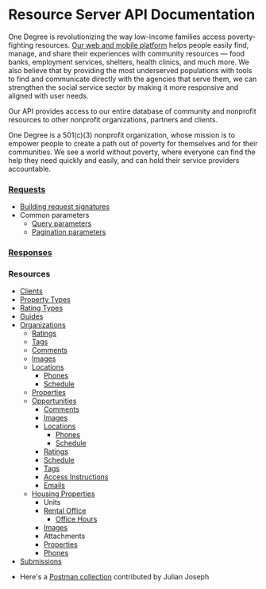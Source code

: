 # Resource Server API Documentation

One Degree is revolutionizing the way low-income families access poverty-fighting resources. [Our web and mobile platform](https://www.1degree.org) helps people easily find, manage, and share their experiences with community resources — food banks, employment services, shelters, health clinics, and much more. We also believe that by providing the most underserved populations with tools to find and communicate directly with the agencies that serve them, we can strengthen the social service sector by making it more responsive and aligned with user needs.

Our API provides access to our entire database of community and nonprofit resources to other nonprofit organizations, partners and clients.

One Degree is a 501(c)(3) nonprofit organization, whose mission is to empower people to create a path out of poverty for themselves and for their communities. We see a world without poverty, where everyone can find the help they need quickly and easily, and can hold their service providers accountable.


### [Requests](/docs/requests.md)

- [Building request signatures](/docs/request-signatures.md)
- Common parameters
  * [Query parameters](/docs/common/query.md)
  * [Pagination parameters](/docs/common/pagination.md)

### [Responses](/docs/responses.md)

### Resources

- [Clients](/docs/resources/clients.md)
- [Property Types](/docs/resources/property-types.md)
- [Rating Types](/docs/resources/rating-types.md)
- [Guides](/docs/resources/guides.md)
- [Organizations](/docs/resources/organizations.md)
  * [Ratings](/docs/resources/ratings.md)
  * [Tags](/docs/resources/tags.md)
  * [Comments](/docs/resources/comments.md)
  * [Images](/docs/resources/images.md)
  * [Locations](/docs/resources/locations.md)
      - [Phones](/docs/resources/phones.md)
      - [Schedule](/docs/resources/schedules.md)
  * [Properties](/docs/resources/properties.md)
  * [Opportunities](/docs/resources/opportunities.md)
      - [Comments](/docs/resources/comments.md)
      - [Images](/docs/resources/images.md)
      - [Locations](/docs/resources/locations.md)
          - [Phones](/docs/resources/phones.md)
          - [Schedule](/docs/resources/schedules.md)
      - [Ratings](/docs/resources/ratings.md)
      - [Schedule](/docs/resources/schedules.md)
      - [Tags](/docs/resources/tags.md)
      - [Access Instructions](/docs/resources/access_instructions.md)
      - [Emails](/docs/resources/emails.md)
  * [Housing Properties](/docs/resources/housing-properties.md)
    - Units
    - [Rental Office](/docs/resources/locations.md)
      - [Office Hours](/docs/resources/schedules.md)
    - [Images](/docs/resources/images.md)
    - Attachments
    - [Properties](/docs/resources/properties.md)
    - [Phones](/docs/resources/phones.md)
- [Submissions](/docs/resources/submissions.md)

* Here's a [Postman collection](https://github.com/1deg/resource-server-api-docs/tree/main/postman) contributed by Julian Joseph 
